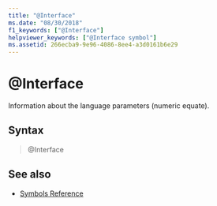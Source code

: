 ```yaml
---
title: "@Interface"
ms.date: "08/30/2018"
f1_keywords: ["@Interface"]
helpviewer_keywords: ["@Interface symbol"]
ms.assetid: 266ecba9-9e96-4086-8ee4-a3d0161b6e29
---
```

# @Interface

Information about the language parameters (numeric equate).

## Syntax

> @Interface

## See also

- [Symbols Reference](../../assembler/masm/symbols-reference.md)
